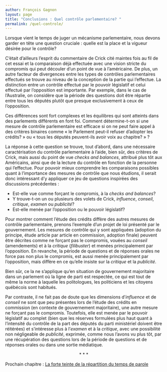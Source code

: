```yaml
---
author: François Gagnon
layout: page
title: "Conclusions : Quel contrôle parlementaire? "
permalink: /quel-controle/
---
```


Lorsque vient le temps de juger un mécanisme parlementaire, nous devons garder en tête une question cruciale&nbsp;: quelle est la place et la vigueur désirée pour le contrôle?

C’était d’ailleurs l’esprit du commentaire de Crick cité maintes fois au fil de cet essai et la comparaison déjà effectuée avec une vision stricte du compromis qui peut découler d’un point de vue à l’américaine. De plus, un autre facteur de divergences entre les types de contrôles parlementaires effectués se trouve au niveau de la conception de la partie qui l’effectue. La distinction entre un contrôle effectué par le pouvoir législatif et celui effectué par l’opposition est importante. Par exemple, dans le cas de l’Australie, on considère que la période des questions doit être répartie entre tous les députés plutôt que presque exclusivement à ceux de l’opposition. 

Ces différences sont fort complexes et les équilibres qui sont atteints dans des parlements différents en font foi. Comment détermine-t-on si une mesure de contrôle parlementaire est efficace si on ne peut faire appel à des critères binaires comme «&nbsp;le Parlement peut-il refuser d’adopter les crédits?&nbsp;» ou «&nbsp;tous les députés peuvent-ils avoir voix au chapitre?&nbsp;»&nbsp;?

La réponse à cette question se trouve, tout d’abord, dans une nécessaire caractérisation du contrôle parlementaire à l’aide, bien sûr, des critères de Crick, mais aussi du point de vue *checks and balances*, attribué plus tôt aux Américains, ainsi que de la lecture du contrôle en fonction de la personne qui l’effectue. Pour pouvoir mieux comprendre les comparaisons possibles quant à l’importance des mesures de contrôle que nous étudions, il serait donc intéressant d’y appliquer ce jeu de questions inspirées des discussions précédentes&nbsp;:

- Est-elle vue comme forçant le compromis, à la *checks and balances*?
- Y trouve-t-on un ou plusieurs des volets de Crick, *influence*, *conseil*, *critique*, *examen* ou *publicité*?
- Est-elle menée par l’opposition ou le pouvoir législatif?

Pour montrer comment l’étude des crédits diffère des autres mesures de contrôle parlementaire, prenons l’exemple d’un projet de loi présenté par le gouvernement. Les mesures de contrôle qui y sont appliquées (adoption du principe, étude article par article en commission, adoption finale) peuvent être décrites comme ne forçant pas le compromis, vouées au *conseil* (amendements) et à la *critique* (*filibuster*) et menées principalement par l’opposition. En revanche, la période de questions et de réponses orales ne force pas non plus le compromis, est aussi menée principalement par l’opposition, mais diffère en ce qu’elle insiste sur la *critique* et la *publicité*.

<p class="encadre">
Bien sûr, ce la ne s’applique qu’en situation de gouvernement majoritaire dans un parlement où la ligne de parti est respectée, ce qui est tout de même la norme à laquelle les politologues, les politiciens et les citoyens québécois sont habitués.
</p>

Par contraste, il ne fait pas de doute que les dimensions d’*influence* et de *conseil* ne sont que peu présentes lors de l’étude des crédits en commission (en contexte de gouvernement majoritaire), une autre mesure ne forçant pas le compromis. Toutefois, elle est menée par le pouvoir législatif au complet (bien que les réserves formulées plus haut quant à l’intensité du contrôle de la part des députés du parti ministériel doivent être réitérées) et s’intéresse plus à l’*examen* et à la *critique*, avec une possibilité non négligeable de *publicité*, exprimée, comme nous l’avons vu plus tôt, par une récupération des questions lors de la période de questions et de réponses orales ou dans une sortie médiatique.


<p align="center">* * *</p>

Prochain chapitre : [La forte teinte de la répartition du temps de parole](../teinte-temps/)
